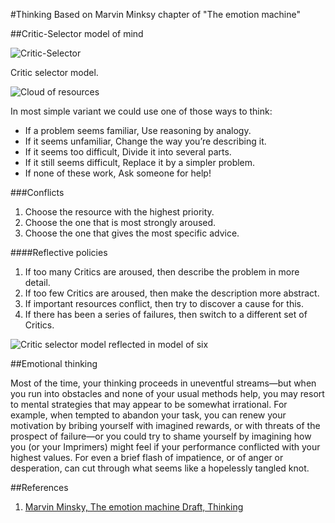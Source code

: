 #Thinking
Based on Marvin Minksy chapter of "The emotion machine"

##Critic-Selector model of mind

![Critic-Selector](http://web.media.mit.edu/~minsky/E7/eb7_files/image001.png)

Critic selector model.

![Cloud of resources](http://web.media.mit.edu/~minsky/E7/eb7_files/image002.png)

In most simple variant we could use one of those ways to think:

* If a problem seems familiar, Use reasoning by analogy.
* If it seems unfamiliar, Change the way you’re describing it.
* If it seems too difficult, Divide it into several parts.
* If it still seems difficult, Replace it by a simpler problem.
* If none of these work, Ask someone for help!

###Conflicts

1. Choose the resource with the highest priority.
1. Choose the one that is most strongly aroused.
1. Choose the one that gives the most specific advice.

####Reflective policies

1. If too many Critics are aroused, then describe the problem in more detail.
1. If too few Critics are aroused, then make the description more abstract.
1. If important resources conflict, then try to discover a cause for this.
1. If there has been a series of failures, then switch to a different set of Critics.

![Critic selector model reflected in model of six](http://web.media.mit.edu/~minsky/E7/eb7_files/image003.png)

##Emotional thinking

Most of the time, your thinking proceeds in uneventful streams—but when you run into obstacles and none of your usual methods help, you may resort to mental strategies that may appear to be somewhat irrational. For example, when tempted to abandon your task, you can renew your motivation by bribing yourself with imagined rewards, or with threats of the prospect of failure—or you could try to shame yourself by imagining how you (or your Imprimers) might feel if your performance conflicted with your highest values. For even a brief flash of impatience, or of anger or desperation, can cut through what seems like a hopelessly tangled knot.



##References

1. [Marvin Minsky, The emotion machine Draft, Thinking](http://web.media.mit.edu/~minsky/E7/eb7.html)
